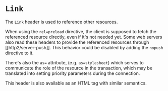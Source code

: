 # `Link`
The `Link` header is used to reference other resources. 

When using the `rel=preload` directive, the client is supposed to fetch the referenced resource directly, even if it's not needed yet. Some web servers also read these headers to provide the referenced resources through [[http2/server-push]]. This behavior could be disabled by adding the `nopush` directive to it.

There's also the `as=` attribute, (e.g. `as=stylesheet`) which serves to communicate the role of the resource in the transaction, which may be translated into setting priority parameters during the connection.

This header is also available as an HTML tag with similar semantics.
